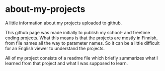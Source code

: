 # about-my-projects
A little information about my projects uploaded to github.

This github page was made initially to publish my school- and freetime coding projects. What this means is that the projects are mostly in Finnish, from file names all the way to parameter names. So it can be a little difficult for an English viewer to understand the projects.

All of my project consists of a readme file which briefly summarizes what I learned from that project and what I was supposed to learn.
